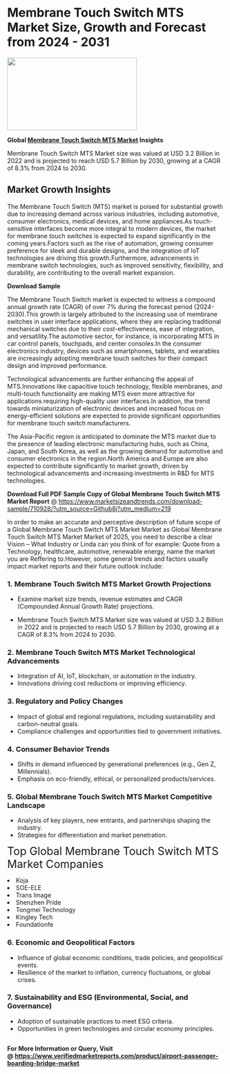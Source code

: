 <H1>Membrane Touch Switch MTS Market Size, Growth and Forecast from 2024 - 2031</H1><img class="aligncenter size-medium wp-image-584254" src="https://thirdeyenews.in/wp-content/uploads/2024/09/Global-Market-Research-300x168.jpeg" alt="" width="300" height="168" /><p><strong>Global&nbsp;<a href="https://www.marketsizeandtrends.com/download-sample/710928/?utm_source=Github8j?utm_medium=219">Membrane Touch Switch MTS Market</a> Insights</strong></p><p>Membrane Touch Switch MTS Market size was valued at USD 3.2 Billion in 2022 and is projected to reach USD 5.7 Billion by 2030, growing at a CAGR of 8.3% from 2024 to 2030.</p><p><h2>Market Growth Insights</h2> <p>The Membrane Touch Switch (MTS) market is poised for substantial growth due to increasing demand across various industries, including automotive, consumer electronics, medical devices, and home appliances.As touch-sensitive interfaces become more integral to modern devices, the market for membrane touch switches is expected to expand significantly in the coming years.Factors such as the rise of automation, growing consumer preference for sleek and durable designs, and the integration of IoT technologies are driving this growth.Furthermore, advancements in membrane switch technologies, such as improved sensitivity, flexibility, and durability, are contributing to the overall market expansion.</p> <p><strong>Download Sample</strong></p> <p>The Membrane Touch Switch market is expected to witness a compound annual growth rate (CAGR) of over 7% during the forecast period (2024-2030).This growth is largely attributed to the increasing use of membrane switches in user interface applications, where they are replacing traditional mechanical switches due to their cost-effectiveness, ease of integration, and versatility.The automotive sector, for instance, is incorporating MTS in car control panels, touchpads, and center consoles.In the consumer electronics industry, devices such as smartphones, tablets, and wearables are increasingly adopting membrane touch switches for their compact design and improved performance.</p> <p>Technological advancements are further enhancing the appeal of MTS.Innovations like capacitive touch technology, flexible membranes, and multi-touch functionality are making MTS even more attractive for applications requiring high-quality user interfaces.In addition, the trend towards miniaturization of electronic devices and increased focus on energy-efficient solutions are expected to provide significant opportunities for membrane touch switch manufacturers.</p> <p>The Asia-Pacific region is anticipated to dominate the MTS market due to the presence of leading electronic manufacturing hubs, such as China, Japan, and South Korea, as well as the growing demand for automotive and consumer electronics in the region.North America and Europe are also expected to contribute significantly to market growth, driven by technological advancements and increasing investments in R&D for MTS technologies.</p> <p><span class=""><strong>Download Full PDF Sample Copy of Global Membrane Touch Switch MTS Market Report</strong> @ <a href="https://www.marketsizeandtrends.com/download-sample/710928/?utm_source=Github8j?utm_medium=219" target="_blank">https://www.marketsizeandtrends.com/download-sample/710928/?utm_source=Github8j?utm_medium=219</a></span></p><p>In order to make an accurate and perceptive description of future scope of a Global&nbsp;Membrane Touch Switch MTS Market Market as Global&nbsp;Membrane Touch Switch MTS Market Market of 2025, you need to describe a clear Vision &ndash; What Industry or Linda can you think of for example: Quote from a Technology, healthcare, automotive, renewable energy, name the market you are Reffering to.However, some general trends and factors usually impact market reports and their future outlook include:</p><h3>1.&nbsp;<strong>Membrane Touch Switch MTS Market Growth Projections</strong></h3><ul><li>Examine market size trends, revenue estimates and CAGR (Compounded Annual Growth Rate) projections.</li><li><p>Membrane Touch Switch MTS Market size was valued at USD 3.2 Billion in 2022 and is projected to reach USD 5.7 Billion by 2030, growing at a CAGR of 8.3% from 2024 to 2030.</p></li></ul><h3>2.&nbsp;<strong>Membrane Touch Switch MTS Market Technological Advancements</strong></h3><ul><li>Integration of AI, IoT, blockchain, or automation in the industry.</li><li>Innovations driving cost reductions or improving efficiency.</li></ul><h3>3.&nbsp;<strong>Regulatory and Policy Changes</strong></h3><ul><li>Impact of global and regional regulations, including sustainability and carbon-neutral goals.</li><li>Compliance challenges and opportunities tied to government initiatives.</li></ul><h3>4.&nbsp;<strong>Consumer Behavior Trends</strong></h3><ul><li>Shifts in demand influenced by generational preferences (e.g., Gen Z, Millennials).</li><li>Emphasis on eco-friendly, ethical, or personalized products/services.</li></ul><h3>5.&nbsp;<strong>Global Membrane Touch Switch MTS Market Competitive Landscape</strong></h3><ul><li>Analysis of key players, new entrants, and partnerships shaping the industry.</li><li>Strategies for differentiation and market penetration.</li></ul><p data-pm-slice="1 1 []"><span style="color: inherit; font-family: inherit; font-size: 25px;">Top Global Membrane Touch Switch MTS Market Companies</span></p><div class="" data-test-id=""><p><li>Koja</li><li> SOE-ELE</li><li> Trans Image</li><li> Shenzhen Pride</li><li> Tongmei Technology</li><li> Kingley Tech</li><li> Foundationfe</li></p></div><h3>6.&nbsp;<strong>Economic and Geopolitical Factors</strong></h3><ul><li>Influence of global economic conditions, trade policies, and geopolitical events.</li><li>Resilience of the market to inflation, currency fluctuations, or global crises.</li></ul><h3>7.&nbsp;<strong>Sustainability and ESG (Environmental, Social, and Governance)</strong></h3><ul><li>Adoption of sustainable practices to meet ESG criteria.</li><li>Opportunities in green technologies and circular economy principles.</li></ul><h2><strong style="font-size: 14px;">For More Information or Query, Visit @&nbsp;</strong><a style="background-color: #ffffff; font-size: 14px;" href="https://www.marketsizeandtrends.com/report/membrane-touch-switch-mts-market/" target="_blank">https://www.verifiedmarketreports.com/product/airport-passenger-boarding-bridge-market</a></h2>